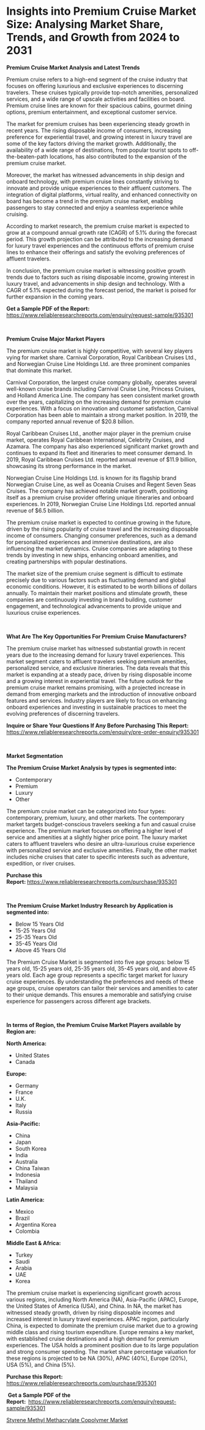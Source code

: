<p><h1>Insights into Premium Cruise Market Size: Analysing Market Share, Trends, and Growth from 2024 to 2031</h1></p><p><strong>Premium Cruise Market Analysis and Latest Trends</strong></p>
<p><p>Premium cruise refers to a high-end segment of the cruise industry that focuses on offering luxurious and exclusive experiences to discerning travelers. These cruises typically provide top-notch amenities, personalized services, and a wide range of upscale activities and facilities on board. Premium cruise lines are known for their spacious cabins, gourmet dining options, premium entertainment, and exceptional customer service.</p><p>The market for premium cruises has been experiencing steady growth in recent years. The rising disposable income of consumers, increasing preference for experiential travel, and growing interest in luxury travel are some of the key factors driving the market growth. Additionally, the availability of a wide range of destinations, from popular tourist spots to off-the-beaten-path locations, has also contributed to the expansion of the premium cruise market.</p><p>Moreover, the market has witnessed advancements in ship design and onboard technology, with premium cruise lines constantly striving to innovate and provide unique experiences to their affluent customers. The integration of digital platforms, virtual reality, and enhanced connectivity on board has become a trend in the premium cruise market, enabling passengers to stay connected and enjoy a seamless experience while cruising.</p><p>According to market research, the premium cruise market is expected to grow at a compound annual growth rate (CAGR) of 5.1% during the forecast period. This growth projection can be attributed to the increasing demand for luxury travel experiences and the continuous efforts of premium cruise lines to enhance their offerings and satisfy the evolving preferences of affluent travelers.</p><p>In conclusion, the premium cruise market is witnessing positive growth trends due to factors such as rising disposable income, growing interest in luxury travel, and advancements in ship design and technology. With a CAGR of 5.1% expected during the forecast period, the market is poised for further expansion in the coming years.</p></p>
<p><strong>Get a Sample PDF of the Report:&nbsp;</strong> <a href="https://www.reliableresearchreports.com/enquiry/request-sample/935301">https://www.reliableresearchreports.com/enquiry/request-sample/935301</a></p>
<p>&nbsp;</p>
<p><strong>Premium Cruise Major Market Players</strong></p>
<p><p>The premium cruise market is highly competitive, with several key players vying for market share. Carnival Corporation, Royal Caribbean Cruises Ltd., and Norwegian Cruise Line Holdings Ltd. are three prominent companies that dominate this market.</p><p>Carnival Corporation, the largest cruise company globally, operates several well-known cruise brands including Carnival Cruise Line, Princess Cruises, and Holland America Line. The company has seen consistent market growth over the years, capitalizing on the increasing demand for premium cruise experiences. With a focus on innovation and customer satisfaction, Carnival Corporation has been able to maintain a strong market position. In 2019, the company reported annual revenue of $20.8 billion.</p><p>Royal Caribbean Cruises Ltd., another major player in the premium cruise market, operates Royal Caribbean International, Celebrity Cruises, and Azamara. The company has also experienced significant market growth and continues to expand its fleet and itineraries to meet consumer demand. In 2019, Royal Caribbean Cruises Ltd. reported annual revenue of $11.9 billion, showcasing its strong performance in the market.</p><p>Norwegian Cruise Line Holdings Ltd. is known for its flagship brand Norwegian Cruise Line, as well as Oceania Cruises and Regent Seven Seas Cruises. The company has achieved notable market growth, positioning itself as a premium cruise provider offering unique itineraries and onboard experiences. In 2019, Norwegian Cruise Line Holdings Ltd. reported annual revenue of $6.5 billion.</p><p>The premium cruise market is expected to continue growing in the future, driven by the rising popularity of cruise travel and the increasing disposable income of consumers. Changing consumer preferences, such as a demand for personalized experiences and immersive destinations, are also influencing the market dynamics. Cruise companies are adapting to these trends by investing in new ships, enhancing onboard amenities, and creating partnerships with popular destinations.</p><p>The market size of the premium cruise segment is difficult to estimate precisely due to various factors such as fluctuating demand and global economic conditions. However, it is estimated to be worth billions of dollars annually. To maintain their market positions and stimulate growth, these companies are continuously investing in brand building, customer engagement, and technological advancements to provide unique and luxurious cruise experiences.</p></p>
<p>&nbsp;</p>
<p><strong>What Are The Key Opportunities For Premium Cruise Manufacturers?</strong></p>
<p><p>The premium cruise market has witnessed substantial growth in recent years due to the increasing demand for luxury travel experiences. This market segment caters to affluent travelers seeking premium amenities, personalized service, and exclusive itineraries. The data reveals that this market is expanding at a steady pace, driven by rising disposable income and a growing interest in experiential travel. The future outlook for the premium cruise market remains promising, with a projected increase in demand from emerging markets and the introduction of innovative onboard features and services. Industry players are likely to focus on enhancing onboard experiences and investing in sustainable practices to meet the evolving preferences of discerning travelers.</p></p>
<p><strong>Inquire or Share Your Questions If Any Before Purchasing This Report:</strong> <a href="https://www.reliableresearchreports.com/enquiry/pre-order-enquiry/935301">https://www.reliableresearchreports.com/enquiry/pre-order-enquiry/935301</a></p>
<p>&nbsp;</p>
<p><strong>Market Segmentation</strong></p>
<p><strong>The Premium Cruise Market Analysis by types is segmented into:</strong></p>
<p><ul><li>Contemporary</li><li>Premium</li><li>Luxury</li><li>Other</li></ul></p>
<p><p>The premium cruise market can be categorized into four types: contemporary, premium, luxury, and other markets. The contemporary market targets budget-conscious travelers seeking a fun and casual cruise experience. The premium market focuses on offering a higher level of service and amenities at a slightly higher price point. The luxury market caters to affluent travelers who desire an ultra-luxurious cruise experience with personalized service and exclusive amenities. Finally, the other market includes niche cruises that cater to specific interests such as adventure, expedition, or river cruises.</p></p>
<p><strong>Purchase this Report:&nbsp;</strong><a href="https://www.reliableresearchreports.com/purchase/935301">https://www.reliableresearchreports.com/purchase/935301</a></p>
<p>&nbsp;</p>
<p><strong>The Premium Cruise Market Industry Research by Application is segmented into:</strong></p>
<p><ul><li>Below 15 Years Old</li><li>15-25 Years Old</li><li>25-35 Years Old</li><li>35-45 Years Old</li><li>Above 45 Years Old</li></ul></p>
<p><p>The Premium Cruise Market is segmented into five age groups: below 15 years old, 15-25 years old, 25-35 years old, 35-45 years old, and above 45 years old. Each age group represents a specific target market for luxury cruise experiences. By understanding the preferences and needs of these age groups, cruise operators can tailor their services and amenities to cater to their unique demands. This ensures a memorable and satisfying cruise experience for passengers across different age brackets.</p></p>
<p>&nbsp;</p>
<p><strong>In terms of Region, the Premium Cruise Market Players available by Region are:</strong></p>
<p>
    <p> <strong> North America: </strong>
        <ul>
            <li>United States</li>
            <li>Canada</li>
        </ul>
        </p> 
    <p> <strong> Europe: </strong>
        <ul>
            <li>Germany</li>
            <li>France</li>
            <li>U.K.</li>
            <li>Italy</li>
            <li>Russia</li>
        </ul>
        </p> 
    <p> <strong> Asia-Pacific: </strong>
        <ul>
            <li>China</li>
            <li>Japan</li>
            <li>South Korea</li>
            <li>India</li>
            <li>Australia</li>
            <li>China Taiwan</li>
            <li>Indonesia</li>
            <li>Thailand</li>
            <li>Malaysia</li>
        </ul>
        </p> 
    <p> <strong> Latin America: </strong>
        <ul>
            <li>Mexico</li>
            <li>Brazil</li>
            <li>Argentina Korea</li>
            <li>Colombia</li>
        </ul>
        </p> 
    <p> <strong> Middle East & Africa: </strong>
        <ul>
            <li>Turkey</li>
            <li>Saudi</li>
            <li>Arabia</li>
            <li>UAE</li>
            <li>Korea</li>
        </ul>
    </p>
    </p>
<p><p>The premium cruise market is experiencing significant growth across various regions, including North America (NA), Asia-Pacific (APAC), Europe, the United States of America (USA), and China. In NA, the market has witnessed steady growth, driven by rising disposable incomes and increased interest in luxury travel experiences. APAC region, particularly China, is expected to dominate the premium cruise market due to a growing middle class and rising tourism expenditure. Europe remains a key market, with established cruise destinations and a high demand for premium experiences. The USA holds a prominent position due to its large population and strong consumer spending. The market share percentage valuation for these regions is projected to be NA (30%), APAC (40%), Europe (20%), USA (5%), and China (5%).</p></p>
<p><strong>Purchase this Report: </strong><a href="https://www.reliableresearchreports.com/purchase/935301">https://www.reliableresearchreports.com/purchase/935301</a></p>
<p>&nbsp;<strong>Get a Sample PDF of the Report:&nbsp;&nbsp;</strong><a href="https://www.reliableresearchreports.com/enquiry/request-sample/935301">https://www.reliableresearchreports.com/enquiry/request-sample/935301</a></p>
<p><strong></strong></p>
<p><p><a href="https://medium.com/@jamesday5g/styrene-methyl-methacrylate-copolymer-market-research-report-its-history-and-forecast-2024-to-2031-8e3188318e09">Styrene Methyl Methacrylate Copolymer Market</a></p></p>